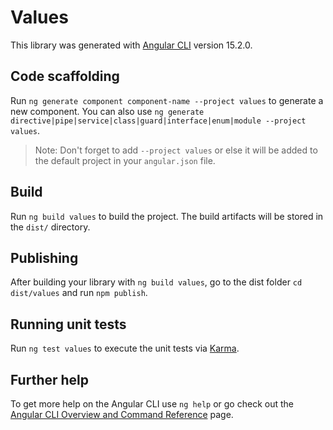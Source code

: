 # Values

This library was generated with [Angular CLI](https://github.com/angular/angular-cli) version 15.2.0.

## Code scaffolding

Run `ng generate component component-name --project values` to generate a new component. You can also use `ng generate directive|pipe|service|class|guard|interface|enum|module --project values`.
> Note: Don't forget to add `--project values` or else it will be added to the default project in your `angular.json` file. 

## Build

Run `ng build values` to build the project. The build artifacts will be stored in the `dist/` directory.

## Publishing

After building your library with `ng build values`, go to the dist folder `cd dist/values` and run `npm publish`.

## Running unit tests

Run `ng test values` to execute the unit tests via [Karma](https://karma-runner.github.io).

## Further help

To get more help on the Angular CLI use `ng help` or go check out the [Angular CLI Overview and Command Reference](https://angular.io/cli) page.
